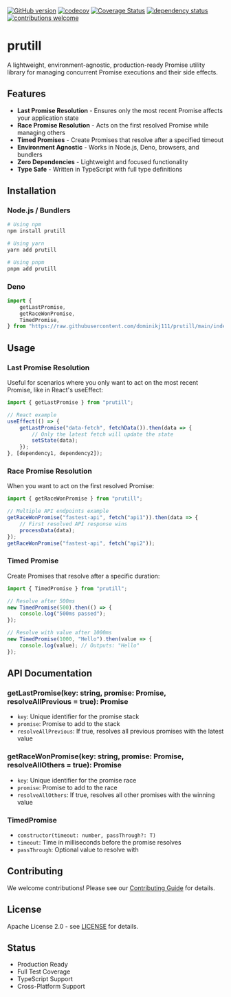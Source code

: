 [![GitHub version](https://d25lcipzij17d.cloudfront.net/badge.svg?id=gh&type=6&v=1.1.0&x2=0)](https://d25lcipzij17d.cloudfront.net/badge.svg?id=gh&type=6&v=1.1.0&x2=0)
[![codecov](https://codecov.io/gh/dominikj111/prutill/branch/main/graph/badge.svg)](https://codecov.io/gh/dominikj111/prutill)
[![Coverage Status](https://coveralls.io/repos/boennemann/badges/badge.svg)](https://coveralls.io/r/boennemann/badges)
[![dependency status](https://deps.rs/crate/autocfg/1.1.0/status.svg)](https://deps.rs/crate/autocfg/1.1.0)
[![contributions welcome](https://img.shields.io/badge/contributions-welcome-brightgreen.svg?style=flat)](https://github.com/dwyl/esta/issues)

# prutill

A lightweight, environment-agnostic, production-ready Promise utility library for managing concurrent Promise executions
and their side effects.

## Features

- **Last Promise Resolution** - Ensures only the most recent Promise affects your application state
- **Race Promise Resolution** - Acts on the first resolved Promise while managing others
- **Timed Promises** - Create Promises that resolve after a specified timeout
- **Environment Agnostic** - Works in Node.js, Deno, browsers, and bundlers
- **Zero Dependencies** - Lightweight and focused functionality
- **Type Safe** - Written in TypeScript with full type definitions

## Installation

### Node.js / Bundlers

```bash
# Using npm
npm install prutill

# Using yarn
yarn add prutill

# Using pnpm
pnpm add prutill
```

### Deno

```typescript
import {
    getLastPromise,
    getRaceWonPromise,
    TimedPromise,
} from "https://raw.githubusercontent.com/dominikj111/prutill/main/index-deno.ts";
```

## Usage

### Last Promise Resolution

Useful for scenarios where you only want to act on the most recent Promise, like in React's useEffect:

```typescript
import { getLastPromise } from "prutill";

// React example
useEffect(() => {
    getLastPromise("data-fetch", fetchData()).then(data => {
        // Only the latest fetch will update the state
        setState(data);
    });
}, [dependency1, dependency2]);
```

### Race Promise Resolution

When you want to act on the first resolved Promise:

```typescript
import { getRaceWonPromise } from "prutill";

// Multiple API endpoints example
getRaceWonPromise("fastest-api", fetch("api1")).then(data => {
    // First resolved API response wins
    processData(data);
});
getRaceWonPromise("fastest-api", fetch("api2"));
```

### Timed Promise

Create Promises that resolve after a specific duration:

```typescript
import { TimedPromise } from "prutill";

// Resolve after 500ms
new TimedPromise(500).then(() => {
    console.log("500ms passed");
});

// Resolve with value after 1000ms
new TimedPromise(1000, "Hello").then(value => {
    console.log(value); // Outputs: "Hello"
});
```

## API Documentation

### getLastPromise<T>(key: string, promise: Promise<T>, resolveAllPrevious = true): Promise<T>

- `key`: Unique identifier for the promise stack
- `promise`: Promise to add to the stack
- `resolveAllPrevious`: If true, resolves all previous promises with the latest value

### getRaceWonPromise<T>(key: string, promise: Promise<T>, resolveAllOthers = true): Promise<T>

- `key`: Unique identifier for the promise race
- `promise`: Promise to add to the race
- `resolveAllOthers`: If true, resolves all other promises with the winning value

### TimedPromise<T>

- `constructor(timeout: number, passThrough?: T)`
- `timeout`: Time in milliseconds before the promise resolves
- `passThrough`: Optional value to resolve with

## Contributing

We welcome contributions! Please see our [Contributing Guide](CONTRIBUTION.md) for details.

## License

Apache License 2.0 - see [LICENSE](LICENSE) for details.

## Status

- Production Ready
- Full Test Coverage
- TypeScript Support
- Cross-Platform Support

